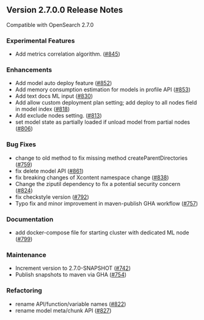 ## Version 2.7.0.0 Release Notes

Compatible with OpenSearch 2.7.0

### Experimental Features

* Add metrics correlation algorithm. ([#845](https://github.com/opensearch-project/ml-commons/pull/845))

### Enhancements

* Add model auto deploy feature ([#852](https://github.com/opensearch-project/ml-commons/pull/852))
* Add memory consumption estimation for models in profile API ([#853](https://github.com/opensearch-project/ml-commons/pull/853))
* Add text docs ML input ([#830](https://github.com/opensearch-project/ml-commons/pull/830))
* Add allow custom deployment plan setting; add deploy to all nodes field in model index ([#818](https://github.com/opensearch-project/ml-commons/pull/818))
* Add exclude nodes setting. ([#813](https://github.com/opensearch-project/ml-commons/pull/813))
* set model state as partially loaded if unload model from partial nodes ([#806](https://github.com/opensearch-project/ml-commons/pull/806))

### Bug Fixes

* change to old method to fix missing method createParentDirectories ([#759](https://github.com/opensearch-project/ml-commons/pull/759))
* fix delete model API ([#861](https://github.com/opensearch-project/ml-commons/pull/861))
* fix breaking changes of Xcontent namespace change ([#838](https://github.com/opensearch-project/ml-commons/pull/838))
* Change the ziputil dependency to fix a potential security concern ([#824](https://github.com/opensearch-project/ml-commons/pull/824))
* fix checkstyle version ([#792](https://github.com/opensearch-project/ml-commons/pull/792))
* Typo fix and minor improvement in maven-publish GHA workflow ([#757](https://github.com/opensearch-project/ml-commons/pull/757))

### Documentation

* add docker-compose file for starting cluster with dedicated ML node ([#799](https://github.com/opensearch-project/ml-commons/pull/799))

### Maintenance

* Increment version to 2.7.0-SNAPSHOT ([#742](https://github.com/opensearch-project/ml-commons/pull/742))
* Publish snapshots to maven via GHA ([#754](https://github.com/opensearch-project/ml-commons/pull/754))

### Refactoring

* rename API/function/variable names ([#822](https://github.com/opensearch-project/ml-commons/pull/822))
* rename model meta/chunk API ([#827](https://github.com/opensearch-project/ml-commons/pull/827))

